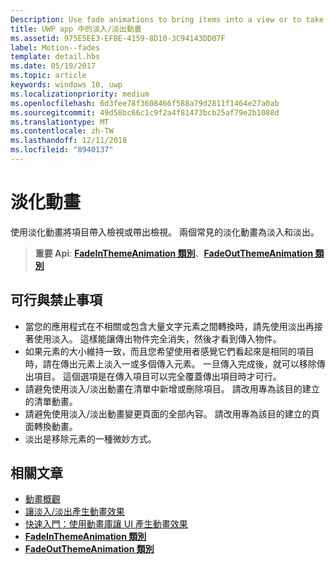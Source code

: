 ```yaml
---
Description: Use fade animations to bring items into a view or to take items out of a view. The two common fade animations are fade-in and fade-out.
title: UWP app 中的淡入/淡出動畫
ms.assetid: 975E5EE3-EFBE-4159-8D10-3C94143DD07F
label: Motion--fades
template: detail.hbs
ms.date: 05/19/2017
ms.topic: article
keywords: windows 10, uwp
ms.localizationpriority: medium
ms.openlocfilehash: 6d3fee78f3608466f588a79d2811f1464e27a0ab
ms.sourcegitcommit: 49d58bc66c1c9f2a4f81473bcb25af79e2b1088d
ms.translationtype: MT
ms.contentlocale: zh-TW
ms.lasthandoff: 12/11/2018
ms.locfileid: "8940137"
---
```

# <a name="fade-animations"></a>淡化動畫



使用淡化動畫將項目帶入檢視或帶出檢視。 兩個常見的淡化動畫為淡入和淡出。

> **重要 Api**: [**FadeInThemeAnimation 類別**](https://msdn.microsoft.com/library/windows/apps/br210298)、[**FadeOutThemeAnimation 類別**](https://msdn.microsoft.com/library/windows/apps/br210302)


## <a name="dos-and-donts"></a>可行與禁止事項


-   當您的應用程式在不相關或包含大量文字元素之間轉換時，請先使用淡出再接著使用淡入。 這樣能讓傳出物件完全消失，然後才看到傳入物件。
-   如果元素的大小維持一致，而且您希望使用者感覺它們看起來是相同的項目時，請在傳出元素上淡入一或多個傳入元素。 一旦傳入完成後，就可以移除傳出項目。 這個選項是在傳入項目可以完全覆蓋傳出項目時才可行。
-   請避免使用淡入/淡出動畫在清單中新增或刪除項目。 請改用專為該目的建立的清單動畫。
-   請避免使用淡入/淡出動畫變更頁面的全部內容。 請改用專為該目的建立的頁面轉換動畫。
-   淡出是移除元素的一種微妙方式。
## <a name="related-articles"></a>相關文章

* [動畫概觀](https://msdn.microsoft.com/library/windows/apps/mt187350)
* [讓淡入/淡出產生動畫效果](https://msdn.microsoft.com/library/windows/apps/xaml/jj649429)
* [快速入門：使用動畫庫讓 UI 產生動畫效果](https://msdn.microsoft.com/library/windows/apps/xaml/hh452703)
* [**FadeInThemeAnimation 類別**](https://msdn.microsoft.com/library/windows/apps/br210298)
* [**FadeOutThemeAnimation 類別**](https://msdn.microsoft.com/library/windows/apps/br210302)

 

 




